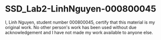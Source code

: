 # SSD_Lab2-LinhNguyen-000800045

 I, Linh Nguyen, student number 000800045, certify that this material is my original work. No other person's work has been used without due 
 acknowledgement and I have not made my work available to anyone else.
 
